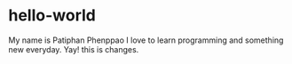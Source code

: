 # hello-world

My name is Patiphan Phenppao I love to learn programming and something new everyday.
Yay! this is changes.
